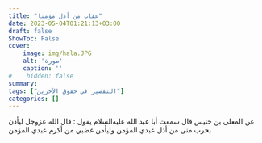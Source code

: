 ```yaml
---
title: "عقاب من أذل مؤمنا"
date: 2023-05-04T01:21:13+03:00
draft: false
ShowToc: False
cover:
    image: img/hala.JPG
    alt: 'صورة'
    caption: ''
#    hidden: false
summary: 
tags: ["التقصير في حقوق الآخرين"]
categories: []
---
```

عن
المعلى بن خنيس قال سمعت أبا عبد الله عليه‌السلام يقول : قال الله عزوجل
ليأذن بحرب منى من أذل عبدي المؤمن وليأمن غضبي من أكرم عبدي المؤمن

